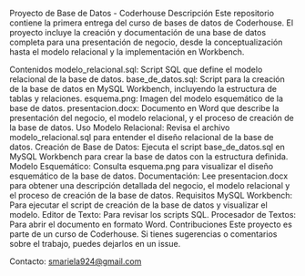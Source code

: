 Proyecto de Base de Datos - Coderhouse
Descripción
Este repositorio contiene la primera entrega del curso de bases de datos de Coderhouse. El proyecto incluye la creación y documentación de una base de datos completa para una presentación de negocio, desde la conceptualización hasta el modelo relacional y la implementación en Workbench.

Contenidos
modelo_relacional.sql: Script SQL que define el modelo relacional de la base de datos.
base_de_datos.sql: Script para la creación de la base de datos en MySQL Workbench, incluyendo la estructura de tablas y relaciones.
esquema.png: Imagen del modelo esquemático de la base de datos.
presentacion.docx: Documento en Word que describe la presentación del negocio, el modelo relacional, y el proceso de creación de la base de datos.
Uso
Modelo Relacional: Revisa el archivo modelo_relacional.sql para entender el diseño relacional de la base de datos.
Creación de Base de Datos: Ejecuta el script base_de_datos.sql en MySQL Workbench para crear la base de datos con la estructura definida.
Modelo Esquemático: Consulta esquema.png para visualizar el diseño esquemático de la base de datos.
Documentación: Lee presentacion.docx para obtener una descripción detallada del negocio, el modelo relacional y el proceso de creación de la base de datos.
Requisitos
MySQL Workbench: Para ejecutar el script de creación de la base de datos y visualizar el modelo.
Editor de Texto: Para revisar los scripts SQL.
Procesador de Textos: Para abrir el documento en formato Word.
Contribuciones
Este proyecto es parte de un curso de Coderhouse. Si tienes sugerencias o comentarios sobre el trabajo, puedes dejarlos en un issue.

Contacto: smariela924@gmail.com
